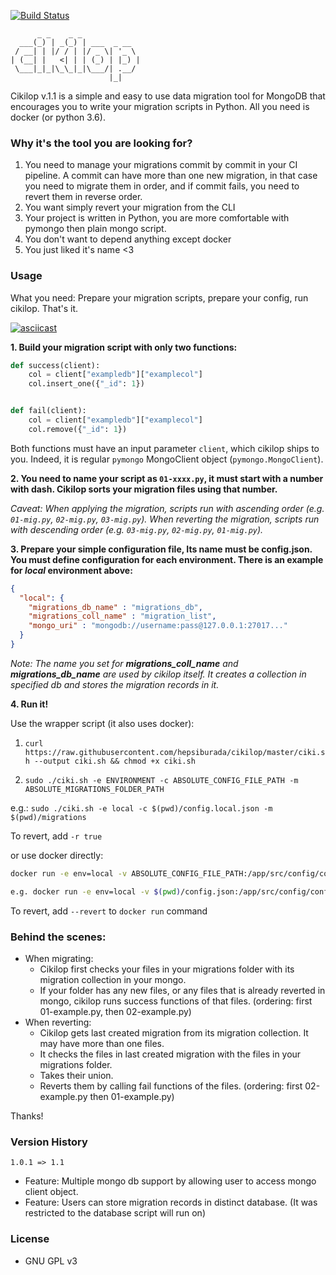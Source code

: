 [![Build Status](https://api.travis-ci.com/hepsiburada/cikilop.svg?branch=master)](https://travis-ci.com/hepsiburada/cikilop)

```
      _ _    _ _             
  ___(_) | _(_) | ___  _ __  
 / __| | |/ / | |/ _ \| '_ \ 
| (__| |   <| | | (_) | |_) |
 \___|_|_|\_\_|_|\___/| .__/ 
                      |_|    
```
Cikilop v.1.1 is a simple and easy to use data migration tool for MongoDB that encourages you to write your migration scripts in Python.
All you need is docker (or python 3.6).

### Why it's the tool you are looking for?
1. You need to manage your migrations commit by commit in your CI pipeline. A commit can have more than one new migration, in that case you need to migrate them in order, and if commit fails, you need to revert them in reverse order.
2. You want simply revert your migration from the CLI
3. Your project is written in Python, you are more comfortable with pymongo then plain mongo script.
4. You don't want to depend anything except docker
5. You just liked it's name <3

### Usage

What you need: Prepare your migration scripts, prepare your config, run cikilop. That's it.

[![asciicast](https://asciinema.org/a/wU68w7hAWfl44YbYcTj6rL8P7.png)](https://asciinema.org/a/wU68w7hAWfl44YbYcTj6rL8P7)

__1. Build your migration script with only two functions:__

```py
def success(client):
    col = client["exampledb"]["examplecol"]
    col.insert_one({"_id": 1})


def fail(client):
    col = client["exampledb"]["examplecol"]
    col.remove({"_id": 1})
```
Both functions must have an input parameter `client`, which cikilop ships to you. Indeed, it is regular `pymongo` MongoClient object (`pymongo.MongoClient`).

__2. You need to name your script as `01-xxxx.py`, it must start with a number with dash. Cikilop sorts your migration files using that number.__

_Caveat: When applying the migration, scripts run with ascending order (e.g. `01-mig.py`, `02-mig.py`, `03-mig.py`).
 When reverting the migration, scripts run with descending order (e.g. `03-mig.py`, `02-mig.py`, `01-mig.py`)._

__3. Prepare your simple configuration file, Its name must be config.json. You must define configuration for each environment. 
There is an example for *local* environment above:__

```json
{
  "local": {
    "migrations_db_name" : "migrations_db",
    "migrations_coll_name" : "migration_list",
    "mongo_uri" : "mongodb://username:pass@127.0.0.1:27017..."
  }
}
```

_Note: The name you set for __migrations_coll_name__ and __migrations_db_name__ are used by cikilop itself. It creates a collection in specified db and stores the migration records in it._

__4. Run it!__

Use the wrapper script (it also uses docker):

1. `curl https://raw.githubusercontent.com/hepsiburada/cikilop/master/ciki.sh --output ciki.sh && chmod +x ciki.sh`

2. `sudo ./ciki.sh -e ENVIRONMENT -c ABSOLUTE_CONFIG_FILE_PATH -m ABSOLUTE_MIGRATIONS_FOLDER_PATH`

e.g.: `sudo ./ciki.sh -e local -c $(pwd)/config.local.json -m $(pwd)/migrations`

To revert, add `-r true`

or use docker directly:

```bash
docker run -e env=local -v ABSOLUTE_CONFIG_FILE_PATH:/app/src/config/config.json -v ABSOLUTE_MIGRATIONS_FOLDER_PATH:/app/src/migrations skynyrd/cikilop

e.g. docker run -e env=local -v $(pwd)/config.json:/app/src/config/config.json -v $(pwd)/migrations:/app/src/migrations skynyrd/cikilop
```

To revert, add `--revert` to `docker run` command

### Behind the scenes:

* When migrating:
    * Cikilop first checks your files in your migrations folder with its migration collection in your mongo.
    * If your folder has any new files, or any files that is already reverted in mongo, cikilop runs success functions of that files. (ordering: first 01-example.py, then 02-example.py)
* When reverting:
    * Cikilop gets last created migration from its migration collection. It may have more than one files.
    * It checks the files in last created migration with the files in your migrations folder.
    * Takes their union.
    * Reverts them by calling fail functions of the files. (ordering: first 02-example.py then 01-example.py)

Thanks!

### Version History

`1.0.1 => 1.1`

* Feature: Multiple mongo db support by allowing user to access mongo client object.
* Feature: Users can store migration records in distinct database. (It was restricted to the database script will run on)

### License

* GNU GPL v3
